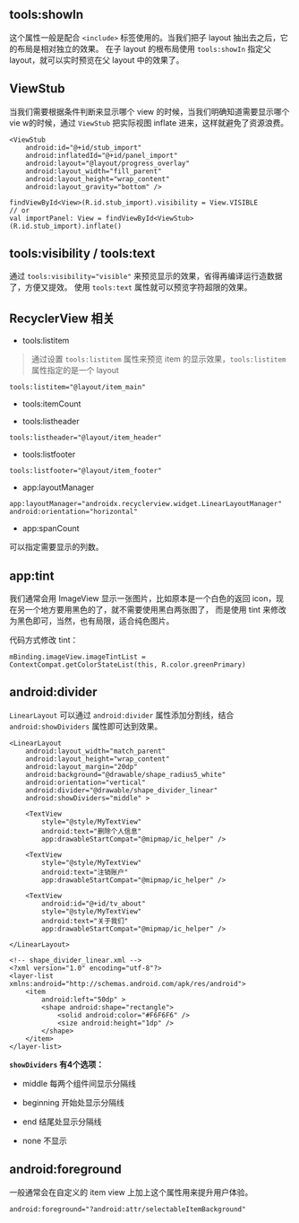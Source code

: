 ## tools:showIn

这个属性一般是配合 `<include>` 标签使用的。当我们把子 layout 抽出去之后，它的布局是相对独立的效果。
在子 layout 的根布局使用 `tools:showIn` 指定父 layout，就可以实时预览在父 layout 中的效果了。

## ViewStub

当我们需要根据条件判断来显示哪个 view 的时候，当我们明确知道需要显示哪个 vie w的时候，通过 `ViewStub` 把实际视图 inflate 进来，这样就避免了资源浪费。

```
<ViewStub
    android:id="@+id/stub_import"
    android:inflatedId="@+id/panel_import"
    android:layout="@layout/progress_overlay"
    android:layout_width="fill_parent"
    android:layout_height="wrap_content"
    android:layout_gravity="bottom" />
    
findViewById<View>(R.id.stub_import).visibility = View.VISIBLE
// or
val importPanel: View = findViewById<ViewStub>(R.id.stub_import).inflate()    
```

## tools:visibility / tools:text

通过 `tools:visibility="visible"` 来预览显示的效果，省得再编译运行造数据了，方便又提效。
使用 `tools:text` 属性就可以预览字符超限的效果。

## RecyclerView 相关

- tools:listitem

>通过设置 `tools:listitem` 属性来预览 item 的显示效果，`tools:listitem` 属性指定的是一个 layout

```
tools:listitem="@layout/item_main"
```

- tools:itemCount

- tools:listheader

```
tools:listheader="@layout/item_header"
```

- tools:listfooter

```
tools:listfooter="@layout/item_footer"
```

- app:layoutManager

```
app:layoutManager="androidx.recyclerview.widget.LinearLayoutManager"
android:orientation="horizontal"
```

- app:spanCount

可以指定需要显示的列数。

## app:tint

我们通常会用 ImageView 显示一张图片，比如原本是一个白色的返回 icon，现在另一个地方要用黑色的了，就不需要使用黑白两张图了，
而是使用 tint 来修改为黑色即可，当然，也有局限，适合纯色图片。

代码方式修改 tint：

```
mBinding.imageView.imageTintList = ContextCompat.getColorStateList(this, R.color.greenPrimary)
```

## android:divider

`LinearLayout` 可以通过 `android:divider` 属性添加分割线，结合 `android:showDividers` 属性即可达到效果。

```
<LinearLayout
    android:layout_width="match_parent"
    android:layout_height="wrap_content"
    android:layout_margin="20dp"
    android:background="@drawable/shape_radius5_white"
    android:orientation="vertical"
    android:divider="@drawable/shape_divider_linear"
    android:showDividers="middle" >

    <TextView
        style="@style/MyTextView"
        android:text="删除个人信息"
        app:drawableStartCompat="@mipmap/ic_helper" />

    <TextView
        style="@style/MyTextView"
        android:text="注销账户"
        app:drawableStartCompat="@mipmap/ic_helper" />

    <TextView
        android:id="@+id/tv_about"
        style="@style/MyTextView"
        android:text="关于我们"
        app:drawableStartCompat="@mipmap/ic_helper" />

</LinearLayout>

<!-- shape_divider_linear.xml -->
<?xml version="1.0" encoding="utf-8"?>
<layer-list xmlns:android="http://schemas.android.com/apk/res/android">
    <item
        android:left="50dp" >
        <shape android:shape="rectangle">
            <solid android:color="#F6F6F6" />
            <size android:height="1dp" />
        </shape>
    </item>
</layer-list>
```

**`showDividers` 有4个选项：**

- middle 每两个组件间显示分隔线

- beginning 开始处显示分隔线

- end 结尾处显示分隔线

- none 不显示

## android:foreground

一般通常会在自定义的 item view 上加上这个属性用来提升用户体验。

```
android:foreground="?android:attr/selectableItemBackground"
```
